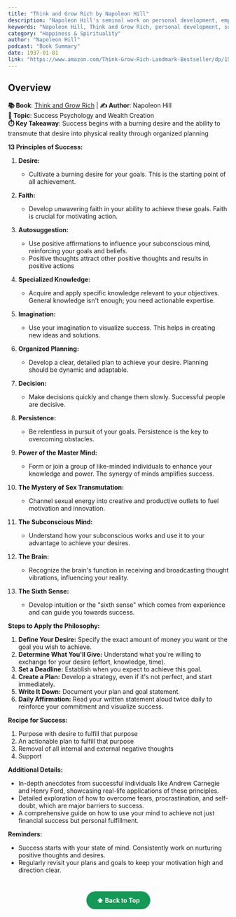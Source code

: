 ```yaml
---
title: "Think and Grow Rich by Napoleon Hill"
description: "Napoleon Hill's seminal work on personal development, emphasizing the psychological aspects of achieving success and financial wealth through mastering thoughts and actions."
keywords: "Napoleon Hill, Think and Grow Rich, personal development, success psychology, wealth mindset, achievement, self-improvement"
category: "Happiness & Spirituality"
author: "Napoleon Hill"
podcast: "Book Summary"
date: 1937-01-01
link: "https://www.amazon.com/Think-Grow-Rich-Landmark-Bestseller/dp/1585424331"
---
```


## Overview

**📚 Book**: [Think and Grow Rich](https://www.amazon.com/Think-Grow-Rich-Landmark-Bestseller/dp/1585424331) | **✍️ Author**: Napoleon Hill  
**🎯 Topic**: Success Psychology and Wealth Creation  
**⏱️ Key Takeaway**: Success begins with a burning desire and the ability to transmute that desire into physical reality through organized planning

**13 Principles of Success:**
1. **Desire:**
   - Cultivate a burning desire for your goals. This is the starting point of all achievement. 

2. **Faith:**
   - Develop unwavering faith in your ability to achieve these goals. Faith is crucial for motivating action.

3. **Autosuggestion:**
   - Use positive affirmations to influence your subconscious mind, reinforcing your goals and beliefs.
   - Positive thoughts attract other positive thoughts and results in positive actions

4. **Specialized Knowledge:**
   - Acquire and apply specific knowledge relevant to your objectives. General knowledge isn't enough; you need actionable expertise.

5. **Imagination:**
   - Use your imagination to visualize success. This helps in creating new ideas and solutions.

6. **Organized Planning:**
   - Develop a clear, detailed plan to achieve your desire. Planning should be dynamic and adaptable.

7. **Decision:**
   - Make decisions quickly and change them slowly. Successful people are decisive.

8. **Persistence:**
   - Be relentless in pursuit of your goals. Persistence is the key to overcoming obstacles.

9. **Power of the Master Mind:**
   - Form or join a group of like-minded individuals to enhance your knowledge and power. The synergy of minds amplifies success.

10. **The Mystery of Sex Transmutation:**
    - Channel sexual energy into creative and productive outlets to fuel motivation and innovation.

11. **The Subconscious Mind:**
    - Understand how your subconscious works and use it to your advantage to achieve your desires.

12. **The Brain:**
    - Recognize the brain's function in receiving and broadcasting thought vibrations, influencing your reality.

13. **The Sixth Sense:**
    - Develop intuition or the "sixth sense" which comes from experience and can guide you towards success.

**Steps to Apply the Philosophy:**
1. **Define Your Desire:** Specify the exact amount of money you want or the goal you wish to achieve.
2. **Determine What You'll Give:** Understand what you're willing to exchange for your desire (effort, knowledge, time).
3. **Set a Deadline:** Establish when you expect to achieve this goal.
4. **Create a Plan:** Develop a strategy, even if it's not perfect, and start immediately.
5. **Write It Down:** Document your plan and goal statement.
6. **Daily Affirmation:** Read your written statement aloud twice daily to reinforce your commitment and visualize success.

**Recipe for Success:**
1. Purpose with desire to fulfill that purpose
2. An actionable plan to fulfill that purpose
3. Removal of all internal and external negative thoughts
4. Support

**Additional Details:**
- In-depth anecdotes from successful individuals like Andrew Carnegie and Henry Ford, showcasing real-life applications of these principles.
- Detailed exploration of how to overcome fears, procrastination, and self-doubt, which are major barriers to success.
- A comprehensive guide on how to use your mind to achieve not just financial success but personal fulfillment.

**Reminders:**
- Success starts with your state of mind. Consistently work on nurturing positive thoughts and desires.
- Regularly revisit your plans and goals to keep your motivation high and direction clear.

<div style="text-align: center; margin: 40px 0;">
  <a href="#" style="background: #159957; color: white; padding: 12px 24px; border-radius: 25px; text-decoration: none; font-weight: bold; display: inline-block; transition: all 0.3s ease;" onmouseover="this.style.background='#1e7e34'; this.style.transform='translateY(-2px)'" onmouseout="this.style.background='#159957'; this.style.transform='translateY(0)'">
    ⬆️ Back to Top
  </a>
</div>